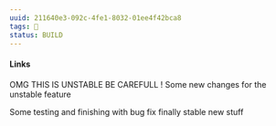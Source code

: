 ```yaml
---
uuid: 211640e3-092c-4fe1-8032-01ee4f42bca8
tags: 🧠
status: BUILD
---
```

#### Links

OMG THIS IS UNSTABLE BE CAREFULL !
Some new changes for the unstable feature

Some testing and finishing with bug fix
finally stable
new stuff